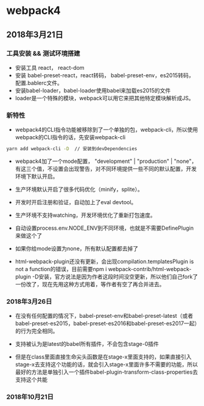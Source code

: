 # webpack4

## 2018年3月21日

### 工具安装 && 测试环境搭建

 - 安装工具 react， react-dom
 - 安装 babel-preset-react，react转码， babel-preset-env，es2015转码，配置.bablerc文件。
 - 安装babel-loader，babel-loader使用babel来加载es2015的文件
 - loader是一个特殊的模块，webpack可以用它来把其他特定模块解析成JS。

 ### 新特性

 - webpack4的CLI指令功能被移除到了一个单独的包，webpack-cli，所以使用webpack的CLI指令的话，先安装webpack-cli

```bash
yarn add webpack-cli -D  // 安装到devDependencies
```

- webpack4加了一个mode配置， "development" | "production" | "none"，有这三个值，不设置会出现警告，对不同环境提供一些不同的默认配置，开发环境下默认开启。

- 生产环境默认开启了很多代码优化（minify，splite）。
- 开发时开启注册和验证，自动加上了eval devtool。
- 生产环境不支持watching，开发环境优化了重新打包速度。
- 自动设置process.env.NODE_ENV到不同环境，也就是不需要DefinePlugin来做这个了
- 如果你给mode设置为none，所有默认配置都去掉了

- html-webpack-plugin还没有更新，会出现compilation.templatesPlugin is not a function的错误，目前需要npm i webpack-contrib/html-webpack-plugin -D安装，官方说法是因为作者这段时间没空更新，所以他们自己fork了一份改了，现在先用这种方式用着，等作者有空了再合并进去。


### 2018年3月26日

 - 在没有任何配置的情况下，babel-preset-env和babel-preset-latest（或者babel-preset-es2015，babel-preset-es2016和babel-preset-es2017一起）的行为完全相同。

 - 支持被认为是latest的babel所有插件，不会包含stage-0插件

 - 但是在class里面直接生命尖头函数是在stage-x里面支持的，如果直接引入stage-x去支持这个功能的话，就会引入stage-x里面许多不需要的功能，所以最好的方法是单独引入一个插件babel-plugin-transform-class-properties去支持这个共能

### 2018年10月21日